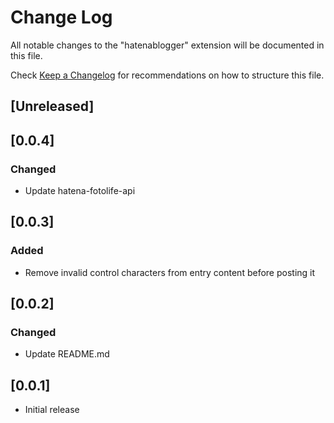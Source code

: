 # Change Log

All notable changes to the "hatenablogger" extension will be documented in this file.

Check [Keep a Changelog](http://keepachangelog.com/) for recommendations on how to structure this file.

## [Unreleased]

## [0.0.4]
### Changed
- Update hatena-fotolife-api

## [0.0.3]
### Added
- Remove invalid control characters from entry content before posting it

## [0.0.2]
### Changed
- Update README.md

## [0.0.1]

- Initial release
